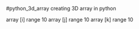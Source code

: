 #python_3d_array
creating 3D array in python

array [i] range 10
array [j] range 10
array [k] range 10
